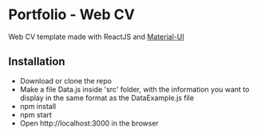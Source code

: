 # Portfolio - Web CV

Web CV template made with ReactJS and [Material-UI](https://material-ui.com/es/)

## Installation

- Download or clone the repo
- Make a file Data.js inside 'src' folder, with the information you want to display in the same format as the DataExample.js file
- npm install
- npm start
- Open http://localhost:3000 in the browser